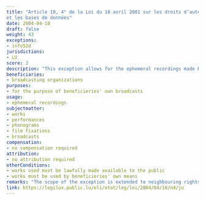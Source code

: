 ```yaml
---
title: "Article 10, 4° de la Loi du 18 avril 2001 sur les droits d’auteur, les droits voisins
et les bases de données"
date: 2004-04-18
draft: false
weight: 43
exceptions:
- info52d
jurisdictions:
- LU
score: 2
description: "This exception allows for the ephemeral recordings made by a broadcasting organization by its own means and for its broadcasts." 
beneficiaries:
- broadcasting organizations
purposes: 
- for the purpose of beneficieries' own broadcasts
usage:
- ephemeral recordings
subjectmatter:
- works
- performances
- phonograms
- film fixations
- broadcasts
compensation:
- no compensation required
attribution: 
- no attribution required
otherConditions: 
- works used must be lawfully made available to the public
- works must be used by beneficieries' own means
remarks: "The scope of the exception is extended to neighbouring rights under Art. 46 (1), 7° - for performers, phonogram and film producers; and Art. 55 - for broadcasters. All exceptions apply mutatis mutandis to the distribution right."
link: https://legilux.public.lu/eli/etat/leg/loi/2004/04/18/n4/jo
---
```

